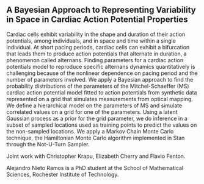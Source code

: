 ## A Bayesian Approach to Representing Variability in Space in Cardiac Action Potential Properties

Cardiac cells exhibit variability in the shape and duration of their action potentials, among
individuals, and in space and time within a single individual. At short pacing periods, cardiac cells can exhibit a bifurcation that leads them to produce action potentials that alternate in duration, a phenomenon called alternans. Finding parameters for a cardiac action potentials model to reproduce specific alternans dynamics quantitatively is challenging because of the nonlinear dependence on pacing period and the number of parameters involved. We apply a Bayesian approach to find the probability distributions of the parameters of the Mitchel-Schaeffer (MS) cardiac action potential model fitted to action potentials from synthetic data represented on a grid that simulates measurements from optical mapping. We define a hierarchical model on the parameters of MS and simulate correlated values on a grid for one of the parameters. Using a latent Gaussian process as a prior for the grid parameter, we do inference in a subset of sampled locations used as training points to predict the values on the non-sampled locations. We apply a Markov Chain Monte Carlo technique, the Hamiltonian Monte Carlo algorithm implemented in Stan through the Not-U-Turn Sampler.

Joint work with Christopher Krapu, Elizabeth Cherry and Flavio Fenton.

Alejandro Nieto Ramos is a PhD student at the School of Mathematical Sciences, Rochester Institute of Technology.
